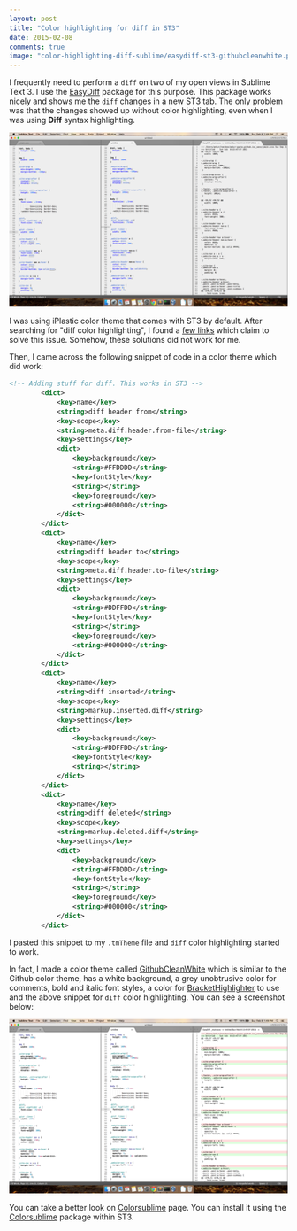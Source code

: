 ```yaml
---
layout: post
title: "Color highlighting for diff in ST3"
date: 2015-02-08
comments: true
image: "color-highlighting-diff-sublime/easydiff-st3-githubcleanwhite.png"
---
```


I frequently need to perform a `diff` on two of my open views in Sublime Text 3. I use the [EasyDiff](https://github.com/facelessuser/EasyDiff) package for this purpose. This package works nicely and shows me the `diff` changes in a new ST3 tab. The only problem was that the changes showed up without color highlighting, even when I was using **Diff** syntax highlighting.

![No color highlighting using iPlastic theme](/assets/color-highlighting-diff-sublime/easydiff-st3-iplastic.png)

I was using iPlastic color theme that comes with ST3 by default. After searching for "diff color highlighting", I found a [few links](https://github.com/kemayo/sublime-text-git/issues/169) which claim to solve this issue. Somehow, these solutions did not work for me.

Then, I came across the following snippet of code in a color theme which did work:

```xml
<!-- Adding stuff for diff. This works in ST3 -->
        <dict>
            <key>name</key>
            <string>diff header from</string>
            <key>scope</key>
            <string>meta.diff.header.from-file</string>
            <key>settings</key>
            <dict>
                <key>background</key>
                <string>#FFDDDD</string>
                <key>fontStyle</key>
                <string></string>
                <key>foreground</key>
                <string>#000000</string>
            </dict>
        </dict>
        <dict>
            <key>name</key>
            <string>diff header to</string>
            <key>scope</key>
            <string>meta.diff.header.to-file</string>
            <key>settings</key>
            <dict>
                <key>background</key>
                <string>#DDFFDD</string>
                <key>fontStyle</key>
                <string></string>
                <key>foreground</key>
                <string>#000000</string>
            </dict>
        </dict>
        <dict>
            <key>name</key>
            <string>diff inserted</string>
            <key>scope</key>
            <string>markup.inserted.diff</string>
            <key>settings</key>
            <dict>
                <key>background</key>
                <string>#DDFFDD</string>
                <key>fontStyle</key>
                <string></string>
            </dict>
        </dict>
        <dict>
            <key>name</key>
            <string>diff deleted</string>
            <key>scope</key>
            <string>markup.deleted.diff</string>
            <key>settings</key>
            <dict>
                <key>background</key>
                <string>#FFDDDD</string>
                <key>fontStyle</key>
                <string></string>
                <key>foreground</key>
                <string>#000000</string>
            </dict>
        </dict>

```

I pasted this snippet to my `.tmTheme` file and `diff` color highlighting started to work.

In fact, I made a color theme called [GithubCleanWhite](http://colorsublime.com/theme/GitHubCleanWhite) which is similar to the Github color theme, has a white background, a grey unobtrusive color for comments, bold and italic font styles, a color for [BracketHighlighter](https://github.com/facelessuser/BracketHighlighter) to use and the above snippet for `diff` color highlighting. You can see a screenshot below:

![Color highlighting using GithubCleanWhite theme](/assets/color-highlighting-diff-sublime/easydiff-st3-githubcleanwhite.png)


You can take a better look on [Colorsublime](http://colorsublime.com/theme/GitHubCleanWhite) page. You can install it using the [Colorsublime](https://github.com/Colorsublime/Colorsublime-Plugin) package within ST3.

